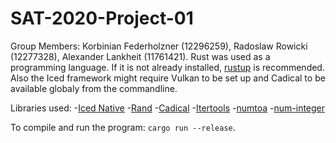 # SAT-2020-Project-01

Group Members: Korbinian Federholzner (12296259), Radoslaw Rowicki (12277328), Alexander Lankheit (11761421).
Rust was used as a programming language. If it is not already installed, [rustup](https://rustup.rs/) is recommended.
Also the Iced framework might require Vulkan to be set up and Cadical to be available globaly from the commandline. 

Libraries used:
-[Iced Native](https://crates.io/crates/iced_native)
-[Rand](https://crates.io/crates/rand)
-[Cadical](https://crates.io/crates/cadical)
-[Itertools](https://crates.io/crates/itertools)
-[numtoa](https://crates.io/crates/numtoa)
-[num-integer](https://crates.io/crates/num-integer)

To compile and run the program: `cargo run --release`.

